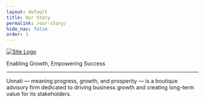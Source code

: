 ```yaml
---
layout: default
title: Our Story
permalink: /our-story/
hide_nav: false
order: 1
---
```


<div class="jumbotron">
   <a href="{{ '/' | relative_url }}" class="nav-logo">
      <img src="{{ '/assets/images/logo.png' | relative_url }}" alt="Site Logo">
    </a>
  <p class="lead">Enabling Growth, Empowering Success</p>
  <hr class="my-4">
  <p>Unnati — meaning progress, growth, and prosperity — is a boutique advisory firm dedicated to driving business growth and creating long-term value for its stakeholders.</p>
  
</div>
<!-- <div class="container">
  <div class="row justify-content-center">
    <div class="col-md-12">
      <blockquote class="blockquote text-center p-4 bg-light rounded shadow">
        <p class="mb-0 display-6">
          “Enabling Growth, Empowering Success”
        </p>
       Optional: Tagline author/source
         <footer class="blockquote-footer mt-3">Your Tagline Here</footer> 
      </blockquote>
    </div>
  </div>
</div> -->

